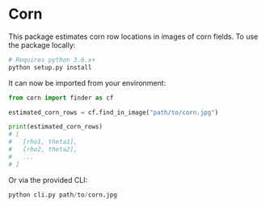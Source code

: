 # Corn

This package estimates corn row locations in images of corn fields. To use the package locally:

```sh
# Requires python 3.6.x+
python setup.py install
```

It can now be imported from your environment:

```py
from corn import finder as cf

estimated_corn_rows = cf.find_in_image("path/to/corn.jpg")

print(estimated_corn_rows)
# [
#   [rho1, theta1],
#   [rho2, theta2],
#   ...
# ]
```

Or via the provided CLI:

```py
python cli.py path/to/corn.jpg
```
